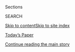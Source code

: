 <div id="app">

<div>

<div class="NYTAppHideMasthead css-zz1s19 e1suatyy0">

<div class="section css-ui9rw0 e1suatyy2">

<div class="css-11hrj97 er09x8g0">

<div class="css-6n7j50">

</div>

<span class="css-1dv1kvn">Sections</span>

<div class="css-10488qs">

<span class="css-1dv1kvn">SEARCH</span>

</div>

[Skip to content](#site-content)[Skip to site index](#site-index)

</div>

<div class="css-10698na e1huz5gh0">

</div>

</div>

<div id="masthead-bar-one" class="section hasLinks css-15hmgas e1csuq9d3">

<div class="css-uqyvli e1csuq9d0">

</div>

<div class="css-1uqjmks e1csuq9d1">

</div>

<div class="css-9e9ivx">

[](https://myaccount.nytimes.com/auth/login?response_type=cookie&client_id=vi)

</div>

<div class="css-1bvtpon e1csuq9d2">

[Today’s Paper](https://www.nytimes.com/section/todayspaper)

</div>

</div>

</div>

</div>

<div data-aria-hidden="false">

<div id="site-content" role="main">

<div id="top-wrapper" class="css-15p45cc eaca97t0" type="top">

<div id="top-slug" class="css-19x0jxb eaca97t1" hidden="">

Advertisement

</div>

[Continue reading the main story](#after-top)

<div class="ad top-wrapper" style="text-align:center;height:100%;display:block;min-height:90px">

<div id="top" class="place-ad" data-position="top" data-size-key="top">

</div>

</div>

<div id="after-top">

</div>

</div>

<div id="collection-t-entertainment" class="section css-15h4p1b e9abtgs0">

<div class="css-1j21atc e1svk9qx1">

<div class="css-2fant5 e1svk9qx2">

<div class="css-9dfq42 eu54l5x0">

<div id="sponsor-wrapper" class="css-7a1pgi eaca97t0" type="sponsor" hidden="">

<div id="sponsor-slug" class="css-1l4mleb eaca97t1" hidden="">

Supported by

</div>

[Continue reading the main story](#after-sponsor)

<div id="sponsor" class="ad sponsor-wrapper" style="text-align:left;height:100%;display:block">

</div>

<div id="after-sponsor">

</div>

</div>

</div>

### <span class="css-1j5banm ezz4tcd1">[T Magazine](/section/t-magazine)</span>

</div>

<div class="css-nfcc9b e1svk9qx3">

<div class="css-vl9dhg e1svk9qx5">

<div class="css-1nrhkj6 e1svk9qx6">

# Entertainment

<div class="follow-button-placeholder" data-collection-id="">

</div>

</div>

</div>

</div>

</div>

<div class="css-4svvz1 ekkqrpp0">

<div id="collection-highlights-container" class="section css-18l1u7x e46isfb1">

<div class="css-m1whxf ekkqrpp1">

## Highlights

1.  ![<span class="css-473pcf e1oaj3zl2"><span class="css-1dv1kvn">Credit</span>Photo
    by Mickalene Thomas and Racquel Chevremont. Styled by Shiona
    Turini</span>](https://static01.nyt.com/images/2020/04/13/t-magazine/13tmag-cultureimages-slide-E4ZI/13tmag-cultureimages-slide-E4ZI-threeByTwoMediumAt2X.jpg)
    
    <div class="css-xbztij">
    
    <div class="css-1hyfx7x">
    
    [![](https://static01.nyt.com/images/2020/04/13/t-magazine/13tmag-cultureimages-slide-E4ZI/13tmag-cultureimages-slide-E4ZI-thumbStandard.jpg)](/interactive/2020/04/13/t-magazine/black-actresses-bassett-berry-blige-henson-whitfield-elise.html)
    
    </div>
    
    ## [The Esteemed Black Actresses Who Finally Have the Spotlight](/interactive/2020/04/13/t-magazine/black-actresses-bassett-berry-blige-henson-whitfield-elise.html)
    
    Though their journey in Hollywood has been hard and steep, a number
    of women have made it to the top. And they’re not done yet.
    
    <span class="css-me3p27"></span>
    
    </div>

2.  1.  ![<span class="css-473pcf e1oaj3zl2"><span class="css-1dv1kvn">Credit</span>Clockwise
        from top left: Courtesy of HBO; National Geographic Films; ©
        Kino Lorber Films/courtesy Everett Collection; Clarity Films;
        Ljubomir Stevanov/© Neon/Courtesy Everett Collection; Joe
        Wigdahl/© First Look Media/Courtesy Everett
        Collection</span>](https://static01.nyt.com/images/2020/06/29/t-magazine/art/david-france-slide-43PP/david-france-slide-43PP-threeByTwoMediumAt2X.jpg)
        
        <div class="css-1r9cexg">
        
        <div class="css-1ox3lt4">
        
        [![](https://static01.nyt.com/images/2020/06/29/t-magazine/art/david-france-slide-43PP/david-france-slide-43PP-thumbStandard-v2.jpg)](/2020/06/29/t-magazine/david-france-documentary-watch-list.html)
        
        </div>
        
        ## [Five Essential Documentaries, Recommended by David France](/2020/06/29/t-magazine/david-france-documentary-watch-list.html)
        
        With his new movie, “Welcome to Chechnya,” premiering on HBO,
        the filmmaker shares some of his favorites.
        
        <span class="css-me3p27"></span><span class="css-nds4d6 e4e4i5l3"></span><span class="css-9voj2j">By
        <span class="css-1baulvz last-byline" itemprop="name">Max
        Berlinger</span></span>
        
        </div>
    
    2.  ![<span class="css-473pcf e1oaj3zl2"><span class="css-1dv1kvn">Credit</span>Sofía
        Probert</span>](https://static01.nyt.com/images/2020/05/27/t-magazine/27tmag-zoom/27tmag-zoom-threeByTwoMediumAt2X.jpg)
        
        <div class="css-1r9cexg">
        
        <div class="css-1ox3lt4">
        
        [![](https://static01.nyt.com/images/2020/05/27/t-magazine/27tmag-zoom/27tmag-zoom-thumbStandard.jpg)](/2020/05/27/t-magazine/zoom-tips-coronavirus.html)
        
        </div>
        
        ## [How to Use Zoom Like a Theater or Film Professional](/2020/05/27/t-magazine/zoom-tips-coronavirus.html)
        
        Tips for putting your best face forward, if only for an office
        staff meeting.
        
        <span class="css-me3p27"></span><span class="css-nds4d6 e4e4i5l3"></span><span class="css-9voj2j">By
        <span class="css-1baulvz last-byline" itemprop="name">Alex
        Hawgood</span></span>
        
        </div>
    
    3.  ![<span class="css-473pcf e1oaj3zl2"><span class="css-1dv1kvn">Credit</span>Alice
        O'Malley</span>](https://static01.nyt.com/images/2020/05/13/t-magazine/13tmag-stipe/13tmag-stipe-threeByTwoMediumAt2X.jpg)
        
        <div class="css-1r9cexg">
        
        <div class="css-1ox3lt4">
        
        [![](https://static01.nyt.com/images/2020/05/13/t-magazine/13tmag-stipe/13tmag-stipe-thumbStandard.jpg)](/2020/05/14/t-magazine/michael-stipe-laurie-anderson.html)
        
        </div>
        
        ### Admiration Society
        
        ## [Laurie Anderson and Michael Stipe on Music, Art and New Chapters](/2020/05/14/t-magazine/michael-stipe-laurie-anderson.html)
        
        “You’ve got to fall on your face to sit at the table,” says the
        erstwhile R.E.M. frontman.
        
        <span class="css-me3p27"></span><span class="css-nds4d6 e4e4i5l3"></span><span class="css-9voj2j">By
        <span class="css-1baulvz last-byline" itemprop="name">Joe
        Coscarelli</span></span>
        
        </div>

</div>

<div class="css-1xdhyk6 e46isfb0">

<div class="css-zk12ih ef6si7p0">

1.  ![<span class="css-kfv9p0 e1oaj3zl2"><span class="css-1dv1kvn">Credit</span>Nicholas
    Calcott</span>](https://static01.nyt.com/images/2020/04/13/t-magazine/13tmag-cultureimages-slide-1KZG/13tmag-cultureimages-slide-1KZG-videoLarge-v3.jpg)
    
    <div class="css-10wtrbd">
    
    ## [Why ‘Hair’ Has Endured](/interactive/2020/04/13/t-magazine/hair-musical-broadway.html)
    
    An appreciation of the 1967 love-rock musical, which, against the
    odds, won over audiences across the world.
    
    <span class="css-me3p27"></span>
    
    </div>

2.  ![<span class="css-kfv9p0 e1oaj3zl2"><span class="css-1dv1kvn">Credit</span>Bon
    Duke</span>](https://static01.nyt.com/images/2020/04/13/t-magazine/13tmag-cultureimages-slide-0QS8/13tmag-cultureimages-slide-0QS8-videoLarge.jpg)
    
    <div class="css-10wtrbd">
    
    ## [The Man Who Paved the Way for Black Directors in Hollywood](/interactive/2020/04/13/t-magazine/gordon-parks.html)
    
    Gordon Parks’s career made it possible for the next generation to
    fight for their rightful place in the mainstream — only to face the
    same opposition he had.
    
    <span class="css-me3p27"></span>
    
    </div>

3.  ![<span class="css-kfv9p0 e1oaj3zl2"><span class="css-1dv1kvn">Credit</span>Jennifer
    Livingston</span>](https://static01.nyt.com/images/2020/04/13/t-magazine/13tmag-cultureimages-slide-2D85/13tmag-cultureimages-slide-2D85-videoLarge.jpg)
    
    <div class="css-10wtrbd">
    
    ## [How the 2005 Revival of ‘Sweeney Todd’ Inspired a New Wave in Theater](/interactive/2020/04/13/t-magazine/sweeney-todd-revival.html)
    
    A minimalist staging by John Doyle of the tale of the barber of
    Fleet Street emphasized the raw talents of its cast.
    
    <span class="css-me3p27"></span>
    
    </div>

4.  ![<span class="css-kfv9p0 e1oaj3zl2"><span class="css-1dv1kvn">Credit</span>David
    Chow</span>](https://static01.nyt.com/images/2020/04/13/t-magazine/13tmag-cultureimages-slide-N5L0/13tmag-cultureimages-slide-N5L0-videoLarge-v2.jpg)
    
    <div class="css-10wtrbd">
    
    ## [How ‘Daughters of the Dust’ Sent Ripples Through the Film World](/interactive/2020/04/13/t-magazine/daughters-of-the-dust.html)
    
    With her lyrical work, made in 1991, Julie Dash and her
    collaborators recentered the black female gaze.
    
    <span class="css-me3p27"></span>
    
    </div>

5.  ### Social Studies
    
    ![<span class="css-kfv9p0 e1oaj3zl2"><span class="css-1dv1kvn">Credit</span>Andy
    Freeberg</span>](https://static01.nyt.com/images/2020/01/30/t-magazine/oakImage-1580405768393/oakImage-1580405768393-videoLarge.jpg)
    
    <div class="css-10wtrbd">
    
    ## [The Trans Actors Challenging Outmoded Ideas of Masculinity](/2020/02/04/t-magazine/trans-actors.html)
    
    Despite years of progress, trans male representation in film and
    television has remained all but nonexistent. Now, there’s a new
    group of rising stars.
    
    <span class="css-me3p27"></span><span class="css-nds4d6 e4e4i5l3"></span><span class="css-9voj2j">By
    <span class="css-1baulvz last-byline" itemprop="name">David
    Ebershoff</span></span>
    
    </div>

</div>

</div>

<div class="css-1xdhyk6 e46isfb0">

<div class="css-zk12ih ef6si7p0">

1.  ### Notes on the Culture
    
    ![<span class="css-kfv9p0 e1oaj3zl2"><span class="css-1dv1kvn">Credit</span>Sean
    Donnolla</span>](https://static01.nyt.com/images/2020/03/08/t-magazine/08tmag-greenberg-slide-TM2U/08tmag-greenberg-slide-TM2U-videoLarge.jpg)
    
    <div class="css-10wtrbd">
    
    ## [The Bard of American Privilege](/2020/03/03/t-magazine/richard-greenberg-playwright.html)
    
    The playwright Richard Greenberg has dedicated himself to
    chronicling urban elites. With his two new shows, he’s re-entering
    the theater in a heightened cultural moment.
    
    <span class="css-me3p27"></span><span class="css-nds4d6 e4e4i5l3"></span><span class="css-9voj2j">By
    <span class="css-1baulvz last-byline" itemprop="name">Kurt
    Soller</span></span>
    
    </div>

2.  ### Tell T a Joke
    
    ![<span class="css-kfv9p0 e1oaj3zl2"><span class="css-1dv1kvn">Credit</span>Flora
    Hanitijo</span>](https://static01.nyt.com/images/2019/12/16/t-magazine/16tmag-ronny-chieng-02/16tmag-ronny-chieng-02-videoLarge.jpg)
    
    <div class="css-10wtrbd">
    
    ## [Ronny Chieng Can Even Make This Year’s News Funny](/2019/12/17/t-magazine/ronny-chieng.html)
    
    The comedian, whose Netflix special “Asian Comedian Destroys
    America\!” debuts today, shares a joke exclusively with T.
    
    <span class="css-me3p27"></span><span class="css-nds4d6 e4e4i5l3"></span><span class="css-9voj2j">By
    <span class="css-1baulvz last-byline" itemprop="name">Mitchell
    Kuga</span></span>
    
    </div>

3.  ![<span class="css-kfv9p0 e1oaj3zl2"><span class="css-1dv1kvn">Credit</span>Photos
    by Ben Grieme. Styled by Avena
    Gallagher</span>](https://static01.nyt.com/images/2019/12/17/t-magazine/17tmag-westsidestory-slide-AL1P/17tmag-westsidestory-slide-AL1P-videoLarge.jpg)
    
    <div class="css-10wtrbd">
    
    ## [Six Stars of the New ‘West Side Story’ Discuss Its Enduring Relevance](/2019/12/18/t-magazine/west-side-story-broadway.html)
    
    The male actors, many making their Broadway debuts, talk about the
    director Ivo van Hove’s radical approach — and offer a fresh take on
    holiday dressing.
    
    <span class="css-me3p27"></span><span class="css-nds4d6 e4e4i5l3"></span><span class="css-9voj2j">By
    <span class="css-1baulvz last-byline" itemprop="name">Caitlin
    Youngquist</span></span>
    
    </div>

4.  ![<span class="css-kfv9p0 e1oaj3zl2"><span class="css-1dv1kvn">Credit</span>Photo
    by Craig McDean. Styled by Marie
    Chaix</span>](https://static01.nyt.com/images/2019/10/14/t-magazine/14tmag-weisz-slide-GQTK-copy/14tmag-weisz-slide-GQTK-copy-videoLarge-v5.jpg)
    
    <div class="css-10wtrbd">
    
    ## [Rachel Weisz Is Performing for Herself](/interactive/2019/10/15/t-magazine/rachel-weisz-acting-movies.html)
    
    Through more than 40 intense and idiosyncratic roles — often in
    films a world away from typical Hollywood fare — the actress reveals
    a woman in complete command.
    
    <span class="css-me3p27"></span>
    
    </div>

5.  ### Notes on the Culture
    
    ![<span class="css-kfv9p0 e1oaj3zl2"><span class="css-1dv1kvn">Credit</span>Courtesy
    of Kino
    Lorber</span>](https://static01.nyt.com/images/2019/12/05/t-magazine/05tmag-rage-02/05tmag-rage-02-videoLarge.jpg)
    
    <div class="css-10wtrbd">
    
    ## [Why Does Rage Define ‘Parasite’ and Other Popular East Asian Movies?](/2019/11/25/t-magazine/asia-movies-parasite.html)
    
    Many thriller and horror films from Japan, China and South Korea
    reveal a complicated relationship between those societies and the
    ancient tenets of Confucianism.
    
    <span class="css-me3p27"></span><span class="css-nds4d6 e4e4i5l3"></span><span class="css-9voj2j">By
    <span class="css-1baulvz last-byline" itemprop="name">Thessaly La
    Force</span></span>
    
    </div>

</div>

</div>

</div>

<div id="mid1-wrapper" class="css-1mn4oms eaca97t0" type="rank">

<div id="mid1-slug" class="css-1tag3rd eaca97t1">

Advertisement

</div>

[Continue reading the main story](#after-mid1)

<div id="mid1" class="ad mid1-wrapper" style="text-align:center;height:100%;display:block">

</div>

<div id="after-mid1">

</div>

</div>

</div>

<div class="css-185go5a e1o5byef0">

<div class="css-15cbhtu">

  - [Latest](#stream-panel)
  - <span class="css-6n7j50">Search</span>
    <div class="control">
    <div class="label-container css-1dv1kvn">
    Search
    </div>
    <div class="css-wm4t3d">
    **<span id="clear-search-input" class="css-1dv1kvn">Clear this text
    input</span>
    </div>
    </div>
    <span class="css-1iovbfw"></span>

<div id="stream-panel" class="section css-8msx5b e1jz0cab1">

<div class="css-13mho3u">

1.  
    
    <div class="css-1cp3ece">
    
    <div class="css-1l4spti">
    
    [](/2020/08/08/at-home/coronavirus-newspaper-basket.html)
    
    <div class="css-79elbk">
    
    ![](https://static01.nyt.com/images/2020/08/09/multimedia/09ah-basket-weaving17/09ah-basket-weaving17-thumbWide.jpg?quality=75&auto=webp&disable=upscale)
    
    </div>
    
    ## Turn Your Newspaper Into a Basket
    
    Behold all the news that’s fit to weave.
    
    <div class="css-15yh6bw ea5icrr0">
    
    By <span class="css-1n7hynb">Christy Harmon</span>
    
    </div>
    
    </div>
    
    <div class="css-156habm e1xfvim33">
    
    </div>
    
    </div>

2.  
    
    <div class="css-1cp3ece">
    
    <div class="css-1l4spti">
    
    [](/2020/07/30/t-magazine/the-t-list-five-things-we-recommend-this-week.html)
    
    <div class="css-79elbk">
    
    ![](https://static01.nyt.com/images/2020/07/31/t-magazine/29tmag-newsletter-slide-8YU1-print/29tmag-newsletter-slide-8YU1-thumbWide.jpg?quality=75&auto=webp&disable=upscale)
    
    </div>
    
    ## The T List: Five Things We Recommend This Week
    
    Farm dining, a Parisian floral gallery, Ruth Asawa stamps — and
    more.
    
    <div class="css-15yh6bw ea5icrr0">
    
    </div>
    
    </div>
    
    <div class="css-156habm e1xfvim33">
    
    </div>
    
    </div>

3.  
    
    <div class="css-1cp3ece">
    
    <div class="css-1l4spti">
    
    [](/2020/07/25/at-home/coronavirus-true-crime-podcasts-race.html)
    
    <div class="css-79elbk">
    
    ![](https://static01.nyt.com/images/2020/07/26/podcasts/26ah-truecrime-podcast/26ah-truecrime-podcast-thumbWide.jpg?quality=75&auto=webp&disable=upscale)
    
    </div>
    
    ## True Crime Podcasts at the Intersection of Race
    
    True crime is the lifeblood of podcasting. Here’s a list of shows
    that make racial justice their focus.
    
    <div class="css-15yh6bw ea5icrr0">
    
    By <span class="css-1n7hynb">Phoebe Lett</span>
    
    </div>
    
    </div>
    
    <div class="css-156habm e1xfvim33">
    
    </div>
    
    </div>

4.  
    
    <div class="css-1cp3ece">
    
    <div class="css-1l4spti">
    
    [](/2020/07/23/t-magazine/puzzles-bug-spray-tlist.html)
    
    <div class="css-79elbk">
    
    ![](https://static01.nyt.com/images/2020/07/22/t-magazine/22tmag-tlist-slide-KKWD/22tmag-tlist-slide-KKWD-thumbWide.jpg?quality=75&auto=webp&disable=upscale)
    
    </div>
    
    ## The T List: Five Things We Recommend This Week
    
    Well-designed puzzles, natural bug sprays, Paul McCarthy — and more.
    
    <div class="css-15yh6bw ea5icrr0">
    
    </div>
    
    </div>
    
    <div class="css-156habm e1xfvim33">
    
    </div>
    
    </div>

5.  
    
    <div class="css-1cp3ece">
    
    <div class="css-1l4spti">
    
    [](/2020/07/22/t-magazine/la-monte-young.html)
    
    <div class="css-79elbk">
    
    ![](https://static01.nyt.com/images/2020/07/13/t-magazine/13tmag-young-slide-M0J6/13tmag-young-slide-M0J6-thumbWide.jpg?quality=75&auto=webp&disable=upscale)
    
    </div>
    
    ### <span class="css-m70j1g">True Believers</span>
    
    ## The Man Who Brian Eno Called ‘the Daddy of Us All’
    
    La Monte Young, the composer who quietly shaped much of contemporary
    Western music, reaches his last act.
    
    <div class="css-15yh6bw ea5icrr0">
    
    By <span class="css-1n7hynb">M.H. Miller</span>
    
    </div>
    
    </div>
    
    <div class="css-156habm e1xfvim33">
    
    </div>
    
    </div>

6.  
    
    <div class="css-1cp3ece">
    
    <div class="css-1l4spti">
    
    [](/2020/07/16/arts/things-to-do-weekend-coronavirus.html)
    
    <div class="css-79elbk">
    
    ![](https://static01.nyt.com/images/2020/07/17/arts/16wkd-art-roundup-art1/16wkd-art-roundup-art1-thumbWide.jpg?quality=75&auto=webp&disable=upscale)
    
    </div>
    
    ### <span class="css-m70j1g">Weekend Roundup</span>
    
    ## 7 Things to Do This Weekend
    
    How can you get your cultural fix when many arts institutions remain
    closed? Our writers offer suggestions for what to listen to and
    watch, and a reason to take a stroll in Lower Manhattan.
    
    <div class="css-15yh6bw ea5icrr0">
    
    </div>
    
    </div>
    
    <div class="css-156habm e1xfvim33">
    
    </div>
    
    </div>

7.  
    
    <div class="css-1cp3ece">
    
    <div class="css-1l4spti">
    
    [](/2020/07/16/t-magazine/margo-price-album-tlist.html)
    
    <div class="css-79elbk">
    
    ![](https://static01.nyt.com/images/2020/07/15/t-magazine/15tmag-tlist-slide-TBXG/15tmag-tlist-slide-TBXG-thumbWide-v2.jpg?quality=75&auto=webp&disable=upscale)
    
    </div>
    
    ## The T List: Five Things We Recommend This Week
    
    Unisex jerkins, raw vinegars, classic sportswear — and more.
    
    <div class="css-15yh6bw ea5icrr0">
    
    </div>
    
    </div>
    
    <div class="css-156habm e1xfvim33">
    
    </div>
    
    </div>

8.  
    
    <div class="css-1cp3ece">
    
    <div class="css-1l4spti">
    
    [](/2020/07/09/movies/summer-movies-blockbusters.html)
    
    <div class="css-79elbk">
    
    ![](https://static01.nyt.com/images/2020/07/10/arts/10Blockbuster-Illo/10Blockbuster-Illo-thumbWide.jpg?quality=75&auto=webp&disable=upscale)
    
    </div>
    
    ## My Favorite Summer Blockbuster
    
    Popcorn movies are among the many pleasures of the season. Since we
    can’t go to the movies, we asked six critics to bring the hits to
    us.
    
    <div class="css-15yh6bw ea5icrr0">
    
    By <span class="css-1n7hynb">Wesley Morris, Maya Phillips, Mekado
    Murphy, Ben Kenigsberg, Monica Castillo <span>and</span> Natalia
    Winkelman</span>
    
    </div>
    
    </div>
    
    <div class="css-156habm e1xfvim33">
    
    </div>
    
    </div>

9.  
    
    <div class="css-1cp3ece">
    
    <div class="css-1l4spti">
    
    [](/2020/07/09/arts/things-to-do-weekend-coronavirus.html)
    
    <div class="css-79elbk">
    
    ![](https://static01.nyt.com/images/2020/07/09/arts/09wkd-arts-roundup-kids/09wkd-arts-roundup-kids-thumbWide-v2.jpg?quality=75&auto=webp&disable=upscale)
    
    </div>
    
    ### <span class="css-m70j1g">Weekend roundup</span>
    
    ## 7 Things to Do This Weekend
    
    How can you get your cultural fix when many arts institutions remain
    closed? Our writers offer suggestions for what to listen to and
    watch.
    
    <div class="css-15yh6bw ea5icrr0">
    
    </div>
    
    </div>
    
    <div class="css-156habm e1xfvim33">
    
    </div>
    
    </div>

10. 
    
    <div class="css-1cp3ece">
    
    <div class="css-1l4spti">
    
    [](/2020/07/02/arts/things-to-do-weekend-fourth-of-july-coronavirus.html)
    
    <div class="css-79elbk">
    
    ![](https://static01.nyt.com/images/2020/07/03/arts/02wkd-arts-roundup-tv/02wkd-arts-roundup-tv-thumbWide-v2.jpg?quality=75&auto=webp&disable=upscale)
    
    </div>
    
    ### <span class="css-m70j1g">Weekend Arts Roundup</span>
    
    ## 8 Things to Do This Fourth of July Weekend
    
    Our culture writers offer suggestions for celebrating Independence
    Day, and what to watch or listen to without leaving your home.
    
    <div class="css-15yh6bw ea5icrr0">
    
    </div>
    
    </div>
    
    <div class="css-156habm e1xfvim33">
    
    </div>
    
    </div>

<div class="css-13mho3u">

<div class="css-1t62hi8">

<div class="css-1stvaey">

Show More

<div>

<div style="border:0;clip:rect(0 0 0 0);height:1px;margin:-1px;overflow:hidden;white-space:nowrap;padding:0;width:1px;position:absolute" role="log" data-aria-live="assertive">

</div>

<div style="border:0;clip:rect(0 0 0 0);height:1px;margin:-1px;overflow:hidden;white-space:nowrap;padding:0;width:1px;position:absolute" role="log" data-aria-live="assertive">

</div>

<div style="border:0;clip:rect(0 0 0 0);height:1px;margin:-1px;overflow:hidden;white-space:nowrap;padding:0;width:1px;position:absolute" role="log" data-aria-live="polite">

</div>

<div style="border:0;clip:rect(0 0 0 0);height:1px;margin:-1px;overflow:hidden;white-space:nowrap;padding:0;width:1px;position:absolute" role="log" data-aria-live="polite">

</div>

</div>

</div>

</div>

</div>

</div>

<div class="css-g6hk37 supplemental">

<div id="mid2-wrapper" class="css-10wkyv7 eaca97t0" type="lede">

<div id="mid2-slug" class="css-1tag3rd eaca97t1">

Advertisement

</div>

[Continue reading the main story](#after-mid2)

<div id="mid2" class="ad mid2-wrapper" style="text-align:center;height:100%;display:block;min-height:250px">

</div>

<div id="after-mid2">

</div>

</div>

## Sign Up for the Open Thread Newsletter

<div class="css-hftqp3">

</div>

[SIGN UP](/newsletters/signup/TZ)

<div id="mktg-wrapper" class="css-oxle51 eaca97t0" type="mktg">

<div id="mktg-slug" class="css-1tag3rd eaca97t1">

Advertisement

</div>

[Continue reading the main story](#after-mktg)

<div id="mktg" class="ad mktg-wrapper" style="text-align:center;height:100%;display:block">

</div>

<div id="after-mktg">

</div>

</div>

</div>

</div>

</div>

</div>

</div>

</div>

## Site Index

<div>

</div>

## Site Information Navigation

  - [© <span>2020</span> <span>The New York Times
    Company</span>](https://help.nytimes.com/hc/en-us/articles/115014792127-Copyright-notice)

<!-- end list -->

  - [NYTCo](https://www.nytco.com/)
  - [Contact
    Us](https://help.nytimes.com/hc/en-us/articles/115015385887-Contact-Us)
  - [Work with us](https://www.nytco.com/careers/)
  - [Advertise](https://nytmediakit.com/)
  - [T Brand Studio](http://www.tbrandstudio.com/)
  - [Your Ad
    Choices](https://www.nytimes.com/privacy/cookie-policy#how-do-i-manage-trackers)
  - [Privacy](https://www.nytimes.com/privacy)
  - [Terms of
    Service](https://help.nytimes.com/hc/en-us/articles/115014893428-Terms-of-service)
  - [Terms of
    Sale](https://help.nytimes.com/hc/en-us/articles/115014893968-Terms-of-sale)
  - [Site Map](https://spiderbites.nytimes.com)
  - [Help](https://help.nytimes.com/hc/en-us)
  - [Subscriptions](https://www.nytimes.com/subscription?campaignId=37WXW)

</div>

</div>
